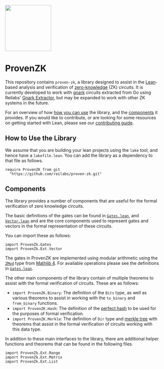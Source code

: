 <a href="https://reilabs.io">
<picture>
  <source width="150" media="(prefers-color-scheme: dark)" srcset="https://github.com/reilabs/gnark-lean-extractor/assets/35899/c04bdb7f-4c31-4264-acb6-a96f32c6cc29">
  <source width="150" media="(prefers-color-scheme: light)" srcset="https://github.com/reilabs/gnark-lean-extractor/assets/35899/fc11280b-e3e5-4a6f-83da-788884083c36">
  <img width="150" src="https://github.com/reilabs/gnark-lean-extractor/assets/35899/fc11280b-e3e5-4a6f-83da-788884083c36">
</picture>
</a>

# ProvenZK

This repository contains `proven-zk`, a library designed to assist in the
[Lean](https://leanprover.github.io)-based analysis and verification of
[zero-knowledge](https://en.wikipedia.org/wiki/Zero-knowledge_proof) (ZK)
circuits. It is currently developed to work with
[gnark](https://github.com/ConsenSys/gnark) circuits extracted from Go using
Reilabs' [Gnark Extractor](https://github.com/reilabs/gnark-lean-extractor), but
may be expanded to work with other ZK systems in the future.

For an overview of how [how you can use](#how-to-use-the-library) the library,
and the [components](#components) it provides. If you would like to contribute,
or are looking for some resources on getting started with Lean, please see our
[contributing guide](./CONTRIBUTING.md).

## How to Use the Library

We assume that you are building your lean projects using the `lake` tool, and
hence have a `lakefile.lean`. You can add the library as a dependency to that
file as follows.

```lean
require ProvenZK from git
  "https://github.com/reilabs/proven-zk.git"
```

## Components

The library provides a number of components that are useful for the formal
verification of zero knowledge circuits.

The basic definitions of the gates can be found in
[`Gates.lean`](./ProvenZk/Gates.lean), and
[`Vector.lean`](./ProvenZk/Ext/Vector.lean) and are the core components used to
represent gates and vectors in the formal representation of these circuits.

You can import these as follows:

```lean
import ProvenZk.Gates
import ProvenZk.Ext.Vector
```

The gates in ProvenZK are implemented using modular arithmetic using the
[`ZMod`](https://leanprover-community.github.io/mathlib4_docs/Mathlib/Data/ZMod/Defs.html#ZMod)
type from [Mathlib 4](https://leanprover-community.github.io/mathlib4_docs/). 
For available operations please see the definitions in
[`Gates.lean`](./ProvenZk/Gates.lean).

The other main components of the library contain of multiple theorems to assist
with the formal verification of circuits. These are as follows:

- `import ProvenZK.Binary`: The definition of the `Bits` type, as well as
  various theorems to assist in working with the `to_binary` and `from_binary`
  functions.
- `import ProvenZK.Hash`: The definition of the
  [perfect hash](https://en.wikipedia.org/wiki/Perfect_hash_function) to be used
  for the purposes of formal verification.
- `import ProvenZK.Merkle`: The definition of `Dir` type and
  [merkle tree](https://en.wikipedia.org/wiki/Merkle_tree) with
  theorems that assist in the formal verification of circuits working with this
  data type.

In addition to these main interfaces to the library, there are additional helper
functions and theorems that can be found in the following files.

```lean
import ProvenZk.Ext.Range
import ProvenZk.Ext.Matrix
import ProvenZk.Ext.List
```

